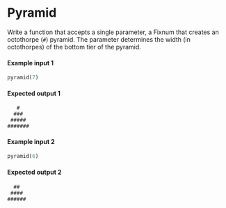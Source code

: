 # Pyramid
Write a function that accepts a single parameter, a Fixnum that creates an octothorpe (`#`) pyramid. The parameter determines the width (in octothorpes) of the bottom tier of the pyramid.

#### Example input 1
```ruby
pyramid(7)
```

#### Expected output 1
```
   #
  ###
 #####
#######
```

#### Example input 2
```ruby
pyramid(6)
```

#### Expected output 2
```
  ##
 ####
######
```
